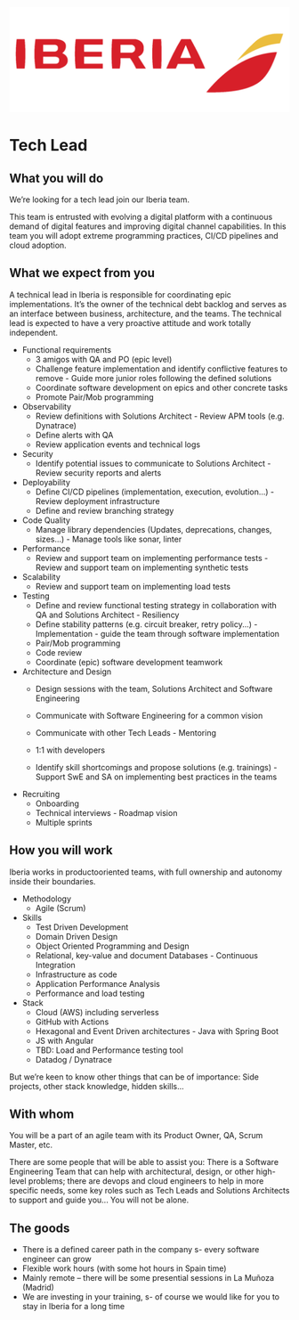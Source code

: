 ![](../static/iberia.png)

# Tech Lead

## What you will do

We’re looking for a tech lead join our Iberia team.

This team is entrusted with evolving a digital platform with a continuous demand of digital features and improving digital channel capabilities. In this team you will adopt extreme programming practices, CI/CD pipelines and cloud adoption.

## What we expect from you

A technical lead in Iberia is responsible for coordinating epic implementations. It’s the owner of the technical debt backlog and serves as an interface between business, architecture, and the teams. The technical lead is expected to have a very proactive attitude and work totally independent.
- Functional requirements
    - 3 amigos with QA and PO (epic level)
    - Challenge feature implementation and identify conflictive features to remove - Guide more junior roles following the defined solutions
    - Coordinate software development on epics and other concrete tasks
    - Promote Pair/Mob programming
- Observability
    - Review definitions with Solutions Architect - Review APM tools (e.g. Dynatrace)
    - Define alerts with QA
    - Review application events and technical logs
- Security
    - Identify potential issues to communicate to Solutions Architect - Review security reports and alerts
- Deployability
    - Define CI/CD pipelines (implementation, execution, evolution...) - Review deployment infrastructure
    - Define and review branching strategy
- Code Quality
    - Manage library dependencies (Updates, deprecations, changes, sizes...) - Manage tools like sonar, linter
- Performance
    - Review and support team on implementing performance tests - Review and support team on implementing synthetic tests
- Scalability
    - Review and support team on implementing load tests
- Testing
    - Define and review functional testing strategy in collaboration with QA and Solutions
Architect - Resiliency
    - Define stability patterns (e.g. circuit breaker, retry policy...) - Implementation - guide the team through software implementation
    - Pair/Mob programming
    - Code review
    - Coordinate (epic) software development teamwork
- Architecture and Design
    - Design sessions with the team, Solutions Architect and Software Engineering
 
    - Communicate with Software Engineering for a common vision
    - Communicate with other Tech Leads - Mentoring
    - 1:1 with developers
    - Identify skill shortcomings and propose solutions (e.g. trainings) - Support SwE and SA on implementing best practices in the teams
- Recruiting
    - Onboarding
    - Technical interviews - Roadmap vision
    - Multiple sprints

## How you will work

Iberia works in productooriented teams, with full ownership and autonomy inside their boundaries.

- Methodology
    - Agile (Scrum)
- Skills
    - Test Driven Development
    - Domain Driven Design
    - Object Oriented Programming and Design
    - Relational, key-value and document Databases - Continuous Integration
    - Infrastructure as code
    - Application Performance Analysis
    - Performance and load testing
- Stack
    - Cloud (AWS) including serverless
    - GitHub with Actions
    - Hexagonal and Event Driven architectures - Java with Spring Boot
    - JS with Angular
    - TBD: Load and Performance testing tool
    - Datadog / Dynatrace

But we’re keen to know other things that can be of importance: Side projects, other stack knowledge, hidden skills...

## With whom

You will be a part of an agile team with its Product Owner, QA, Scrum Master, etc.

There are some people that will be able to assist you: There is a Software Engineering Team that can help with architectural, design, or other high-level problems; there are devops and cloud engineers to help in more specific needs, some key roles such as Tech Leads and Solutions Architects to support and guide you... You will not be alone.

## The goods

- There is a defined career path in the company s- every software engineer can grow
- Flexible work hours (with some hot hours in Spain time)
- Mainly remote – there will be some presential sessions in La Muñoza (Madrid)
- We are investing in your training, s- of course we would like for you to stay in Iberia for a long time
